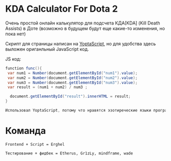 # KDA Calculator For Dota 2
Очень простой онлайн калькулятор для подсчета КДА[KDA] (Kill Death Assists) в Доте (возможно в будущем будут еще какие-то изменения, но пока нет) 

Скрипт для страницы написан на [YoptaScript](https://github.com/samgozman/YoptaScript), но для удобства здесь выложен ориганльный JavaScript код. 

 JS код:
```cs
function func(){
 var num1 = Number(document.getElementById("num1").value);
 var num2 = Number(document.getElementById("num2").value);
 var num3 = Number(document.getElementById("num3").value);
 var result = (num1 + num2) / num3 ;

  document.getElementById("result").innerHTML = result;
}

Использовал YoptaScript, потому что нравятся эзотиреческие языки программирования и хотел проверить работспособность в реальном проекте. 
```
# Команда 
```
Frontend + Script = Erghel 

Тестирование + фидбек = Etherus, Gr1zLy, mindframe, wade
```
